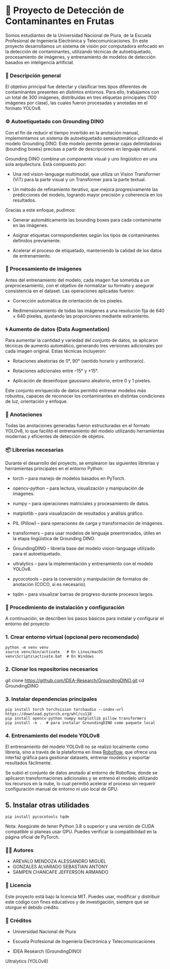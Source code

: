 # 🧪 Proyecto de Detección de Contaminantes en Frutas
Somos estudiantes de la Universidad Nacional de Piura, de la Escuela Profesional de Ingeniería Electrónica y Telecomunicaciones. En este proyecto desarrollamos un sistema de visión por computadora enfocado en la detección de contaminantes, utilizando técnicas de autoetiquetado, procesamiento de imágenes, y entrenamiento de modelos de detección basados en inteligencia artificial.

### 📌 Descripción general

El objetivo principal fue detectar y clasificar tres tipos diferentes de contaminantes presentes en distintos entornos. Para ello, trabajamos con un total de 300 imágenes, distribuidas en tres etiquetas principales (100 imágenes por clase), las cuales fueron procesadas y anotadas en el formato YOLOv8.

### ⚙️ Autoetiquetado con Grounding DINO

Con el fin de reducir el tiempo invertido en la anotación manual, implementamos un sistema de autoetiquetado semiautomático utilizando el modelo Grounding DINO. Este modelo permite generar cajas delimitadoras (bounding boxes) precisas a partir de descripciones en lenguaje natural.

Grounding DINO combina un componente visual y uno lingüístico en una sola arquitectura. Está compuesto por:

- Una red vision-language multimodal, que utiliza un Vision Transformer (ViT) para la parte visual y un Transformer para la parte textual.

- Un método de refinamiento iterativo, que mejora progresivamente las predicciones del modelo, logrando mayor precisión y coherencia en los resultados.

Gracias a este enfoque, pudimos:

- Generar automáticamente las bounding boxes para cada contaminante en las imágenes.

- Asignar etiquetas correspondientes según los tipos de contaminantes definidos previamente.

- Acelerar el proceso de etiquetado, manteniendo la calidad de los datos de entrenamiento.

### 🧼 Procesamiento de imágenes

Antes del entrenamiento del modelo, cada imagen fue sometida a un preprocesamiento, con el objetivo de normalizar su formato y asegurar consistencia en el dataset. Las operaciones aplicadas fueron:

- Corrección automática de orientación de los píxeles.

- Redimensionamiento de todas las imágenes a una resolución fija de 640 × 640 píxeles, ajustando las proporciones mediante estiramiento.

### 🌀 Aumento de datos (Data Augmentation)

Para aumentar la cantidad y variedad del conjunto de datos, se aplicaron técnicas de aumento automático, generando tres versiones adicionales por cada imagen original. Estas técnicas incluyeron:

- Rotaciones aleatorias de 0°, 90° (sentido horario y antihorario).

- Rotaciones adicionales entre –15° y +15°.

- Aplicación de desenfoque gaussiano aleatorio, entre 0 y 1 píxeles.

Este conjunto enriquecido de datos permitió entrenar modelos más robustos, capaces de reconocer los contaminantes en distintas condiciones de luz, orientación y enfoque.

### 🧾 Anotaciones

Todas las anotaciones generadas fueron estructuradas en el formato YOLOv8, lo que facilitó el entrenamiento del modelo utilizando herramientas modernas y eficientes de detección de objetos.

### 📦 Librerías necesarias

Durante el desarrollo del proyecto, se emplearon las siguientes librerías y herramientas principales en el entorno Python:

- torch – para manejo de modelos basados en PyTorch.

- opencv-python – para lectura, visualización y manipulación de imágenes.

- numpy – para operaciones matriciales y procesamiento de datos.

- matplotlib – para visualización de resultados y análisis gráfico.

- PIL (Pillow) – para operaciones de carga y transformación de imágenes.

- transformers – para usar modelos de lenguaje preentrenados, útiles en la etapa lingüística de Grounding DINO.

- GroundingDINO – librería base del modelo vision-language utilizado para el autoetiquetado.

- ultralytics – para la implementación y entrenamiento con el modelo YOLOv8.

- pycocotools – para la conversión y manipulación de formatos de anotación (COCO, si es necesario).

- tqdm – para visualizar barras de progreso durante procesos largos.

### 🔧 Procedimiento de instalación y configuración

A continuación, se describen los pasos básicos para instalar y configurar el entorno del proyecto:

### 1. Crear entorno virtual (opcional pero recomendado)

    python -m venv venv
    source venv/bin/activate   # En Linux/macOS
    venv\Scripts\activate.bat  # En Windows

### 2. Clonar los repositorios necesarios

git clone https://github.com/IDEA-Research/GroundingDINO.git
cd GroundingDINO

### 3. Instalar dependencias principales

    pip install torch torchvision torchaudio --index-url https://download.pytorch.org/whl/cu118
    pip install opencv-python numpy matplotlib pillow transformers
    pip install -e .  # para instalar GroundingDINO como paquete local

### 4. Entrenamiento del modelo YOLOv8

El entrenamiento del modelo YOLOv8 no se realizó localmente como librería, sino a través de la plataforma en línea [Roboflow](https://roboflow.com/), que ofrece una interfaz gráfica para gestionar datasets, entrenar modelos y exportar resultados fácilmente. 

Se subió el conjunto de datos anotado al entorno de Roboflow, donde se aplicaron transformaciones adicionales y se entrenó el modelo utilizando los recursos en la nube, lo cual permitió acelerar el proceso sin requerir configuración manual de entorno ni uso local de GPU.


## 5. Instalar otras utilidades

    pip install pycocotools tqdm

Nota: Asegúrate de tener Python 3.8 o superior y una versión de CUDA compatible si planeas usar GPU. Puedes verificar la compatibilidad en la página oficial de PyTorch.

### 👨‍💻 Autores

- AREVALO MENDOZA ALESSANDRO MIGUEL
- GONZALES ALVARADO SEBASTIAN ANTONY
- SAMPEN CHANCAFE JEFFERSON ARMANDO

### 📄 Licencia

Este proyecto está bajo la licencia MIT. Puedes usar, modificar y distribuir este código con fines educativos y de investigación, siempre que se otorgue el debido crédito.

### 🏫 Créditos

* Universidad Nacional de Piura

* Escuela Profesional de Ingeniería Electrónica y Telecomunicaciones

* IDEA Research (GroundingDINO)

Ultralytics (YOLOv8)
